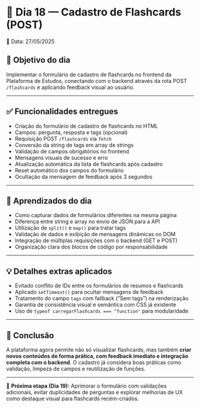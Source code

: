 # 📒 Dia 18 — Cadastro de Flashcards (POST)

📅 Data: 27/05/2025

## 🎯 Objetivo do dia
Implementar o formulário de cadastro de flashcards no frontend da Plataforma de Estudos, conectando com o backend através da rota POST `/flashcards` e aplicando feedback visual ao usuário.

---

## ✅ Funcionalidades entregues

- Criação do formulário de cadastro de flashcards no HTML
- Campos: pergunta, resposta e tags (opcional)
- Requisição POST `/flashcards` via `fetch`
- Conversão da string de tags em array de strings
- Validação de campos obrigatórios no frontend
- Mensagens visuais de sucesso e erro
- Atualização automática da lista de flashcards após cadastro
- Reset automático dos campos do formulário
- Ocultação da mensagem de feedback após 3 segundos

---

## 🧠 Aprendizados do dia

- Como capturar dados de formulários diferentes na mesma página
- Diferença entre string e array no envio de JSON para a API
- Utilização de `split()` e `map()` para tratar tags
- Validação de dados e exibição de mensagens dinâmicas no DOM
- Integração de múltiplas requisições com o backend (GET e POST)
- Organização clara dos blocos de código por responsabilidade

---

## 💡 Detalhes extras aplicados

- Evitado conflito de IDs entre os formulários de resumos e flashcards
- Aplicado `setTimeout()` para ocultar mensagens de feedback
- Tratamento do campo `tags` com fallback (“Sem tags”) na renderização
- Garantia de consistência visual e semântica com CSS já existente
- Uso de `typeof carregarFlashcards === "function"` para modularidade

---

## 📌 Conclusão

A plataforma agora permite não só visualizar flashcards, mas também **criar novos conteúdos de forma prática, com feedback imediato e integração completa com o backend**. O cadastro já considera boas práticas como validação, limpeza de campos e reutilização de funções.

---

📅 **Próxima etapa (Dia 19):**
Aprimorar o formulário com validações adicionais, evitar duplicidades de perguntas e explorar melhorias de UX como destaque visual para flashcards recém-criados.
